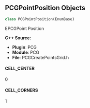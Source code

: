 ## PCGPointPosition Objects

```python
class PCGPointPosition(EnumBase)
```

EPCGPoint Position

**C++ Source:**

- **Plugin**: PCG
- **Module**: PCG
- **File**: PCGCreatePointsGrid.h

<a id="unreal.PCGPointPosition.CELL_CENTER"></a>

#### CELL_CENTER

0

<a id="unreal.PCGPointPosition.CELL_CORNERS"></a>

#### CELL_CORNERS

1

<a id="unreal.PCGAttributeFilterOperation"></a>